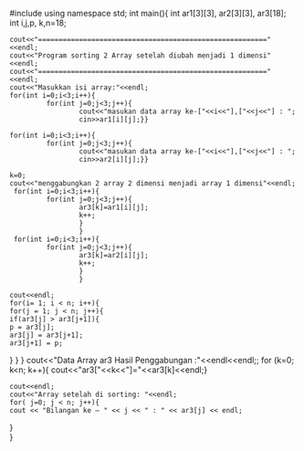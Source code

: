 #include <iostream>
using namespace std;
int main(){
	int ar1[3][3], ar2[3][3], ar3[18];
	int i,j,p, k,n=18;
	
	cout<<"========================================================"<<endl;
	cout<<"Program sorting 2 Array setelah diubah menjadi 1 dimensi"<<endl;
	cout<<"========================================================"<<endl;
	cout<<"Masukkan isi array:"<<endl;
	for(int i=0;i<3;i++){
             for(int j=0;j<3;j++){
                     cout<<"masukan data array ke-["<<i<<"],["<<j<<"] : ";
                     cin>>ar1[i][j];}}
                     
    for(int i=0;i<3;i++){
             for(int j=0;j<3;j++){
                     cout<<"masukan data array ke-["<<i<<"],["<<j<<"] : ";
                     cin>>ar2[i][j];}}
                     
    k=0;
    cout<<"menggabungkan 2 array 2 dimensi menjadi array 1 dimensi"<<endl;
     for(int i=0;i<3;i++){
             for(int j=0;j<3;j++){
                     ar3[k]=ar1[i][j];
					 k++;
                     }
                     }
     for(int i=0;i<3;i++){
             for(int j=0;j<3;j++){
                     ar3[k]=ar2[i][j];
					 k++;
                     }
                     }  
                     
	cout<<endl;
	for(i= 1; i < n; i++){
	for(j = 1; j < n; j++){
	if(ar3[j] > ar3[j+1]){
	p = ar3[j];
	ar3[j] = ar3[j+1];
	ar3[j+1] = p;
}
}
}
	cout<<"Data Array ar3 Hasil Penggabungan  :"<<endl<<endl;;
	for (k=0; k<n; k++){
    cout<<"ar3["<<k<<"]="<<ar3[k]<<endl;}	
    
    cout<<endl;
    cout<<"Array setelah di sorting: "<<endl;
	for( j=0; j < n; j++){
	cout << "Bilangan ke – " << j << " : " << ar3[j] << endl;
}			                   
}
